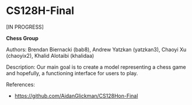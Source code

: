 # CS128H-Final

[IN PROGRESS]

<b>Chess Group</b>

Authors: Brendan Biernacki (bab8), Andrew Yatzkan (yatzkan3), Chaoyi Xu (chaoyix2), Khalid Alotaibi (khalidaa)

Description: Our main goal is to create a model representing a chess game and hopefully, a functioning interface for users to play.



References:
- https://github.com/AidanGlickman/CS128Hon-Final

